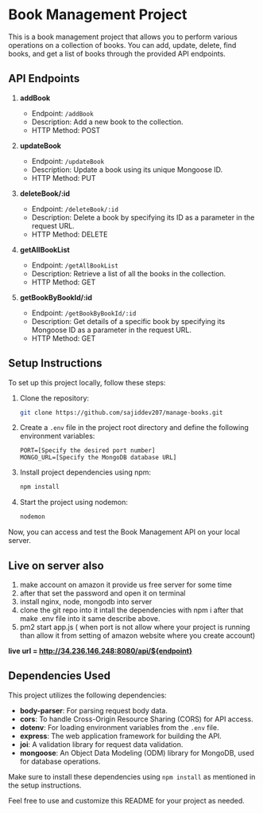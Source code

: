 # Book Management Project

This is a book management project that allows you to perform various operations on a collection of books. You can add, update, delete, find books, and get a list of books through the provided API endpoints.

## API Endpoints

1. **addBook**
   - Endpoint: `/addBook`
   - Description: Add a new book to the collection.
   - HTTP Method: POST

2. **updateBook**
   - Endpoint: `/updateBook`
   - Description: Update a book using its unique Mongoose ID.
   - HTTP Method: PUT

3. **deleteBook/:id**
   - Endpoint: `/deleteBook/:id`
   - Description: Delete a book by specifying its ID as a parameter in the request URL.
   - HTTP Method: DELETE

4. **getAllBookList**
   - Endpoint: `/getAllBookList`
   - Description: Retrieve a list of all the books in the collection.
   - HTTP Method: GET

5. **getBookByBookId/:id**
   - Endpoint: `/getBookByBookId/:id`
   - Description: Get details of a specific book by specifying its Mongoose ID as a parameter in the request URL.
   - HTTP Method: GET

## Setup Instructions

To set up this project locally, follow these steps:

1. Clone the repository:
   ```bash
   git clone https://github.com/sajiddev207/manage-books.git
   ```

2. Create a `.env` file in the project root directory and define the following environment variables:

   ```
   PORT=[Specify the desired port number]
   MONGO_URL=[Specify the MongoDB database URL]
   ```

3. Install project dependencies using npm:
   ```bash
   npm install
   ```

4. Start the project using nodemon:
   ```bash
   nodemon
   ```

Now, you can access and test the Book Management API on your local server.

## Live on server also 

1. make account on amazon it provide us free server for some time
2. after that set the password and open it on terminal 
3. install nginx, node, mongodb into server 
4. clone the git repo into it intall the dependencies with npm i after that make .env file into it same describe above. 
5. pm2 start app.js ( when port is not allow where your project is running than allow it from setting of amazon website where you create account)


**live url = http://34.236.146.248:8080/api/${endpoint}**




## Dependencies Used

This project utilizes the following dependencies:

- **body-parser**: For parsing request body data.
- **cors**: To handle Cross-Origin Resource Sharing (CORS) for API access.
- **dotenv**: For loading environment variables from the `.env` file.
- **express**: The web application framework for building the API.
- **joi**: A validation library for request data validation.
- **mongoose**: An Object Data Modeling (ODM) library for MongoDB, used for database operations.

Make sure to install these dependencies using `npm install` as mentioned in the setup instructions.

Feel free to use and customize this README for your project as needed.
